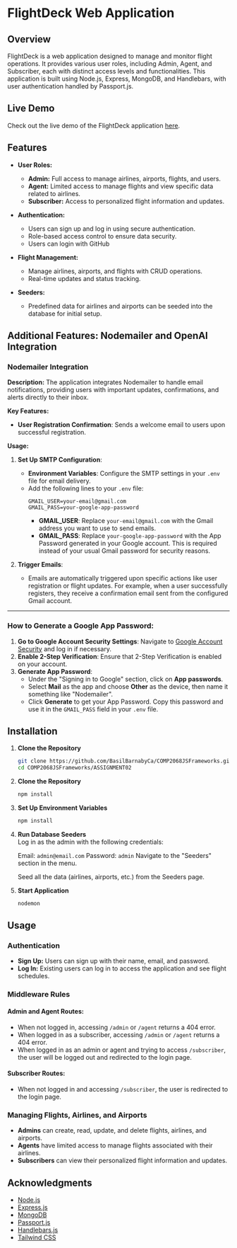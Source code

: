 # FlightDeck Web Application

## Overview

FlightDeck is a web application designed to manage and monitor flight operations. It provides various user roles, including Admin, Agent, and Subscriber, each with distinct access levels and functionalities. This application is built using Node.js, Express, MongoDB, and Handlebars, with user authentication handled by Passport.js.

## Live Demo

Check out the live demo of the FlightDeck application [here](https://flightdeck-web-app.azurewebsites.net).

## Features
- **User Roles:** 
  - **Admin:** Full access to manage airlines, airports, flights, and users.
  - **Agent:** Limited access to manage flights and view specific data related to airlines.
  - **Subscriber:** Access to personalized flight information and updates.

- **Authentication:** 
  - Users can sign up and log in using secure authentication.
  - Role-based access control to ensure data security.
  - Users can login with GitHub

- **Flight Management:**
  - Manage airlines, airports, and flights with CRUD operations.
  - Real-time updates and status tracking.

- **Seeders:**
  - Predefined data for airlines and airports can be seeded into the database for initial setup.

## Additional Features: Nodemailer and OpenAI Integration

### Nodemailer Integration

**Description:**
The application integrates Nodemailer to handle email notifications, providing users with important updates, confirmations, and alerts directly to their inbox.

**Key Features:**
- **User Registration Confirmation**: Sends a welcome email to users upon successful registration.

**Usage:**

1. **Set Up SMTP Configuration**:
   - **Environment Variables**: Configure the SMTP settings in your `.env` file for email delivery.
   - Add the following lines to your `.env` file:
     ```plaintext
     GMAIL_USER=your-email@gmail.com
     GMAIL_PASS=your-google-app-password
     ```
     - **GMAIL_USER**: Replace `your-email@gmail.com` with the Gmail address you want to use to send emails.
     - **GMAIL_PASS**: Replace `your-google-app-password` with the App Password generated in your Google account. This is required instead of your usual Gmail password for security reasons.

2. **Trigger Emails**:
   - Emails are automatically triggered upon specific actions like user registration or flight updates. For example, when a user successfully registers, they receive a confirmation email sent from the configured Gmail account.

---

### How to Generate a Google App Password:

1. **Go to Google Account Security Settings**: Navigate to [Google Account Security](https://myaccount.google.com/security) and log in if necessary.
2. **Enable 2-Step Verification**: Ensure that 2-Step Verification is enabled on your account.
3. **Generate App Password**:
   - Under the "Signing in to Google" section, click on **App passwords**.
   - Select **Mail** as the app and choose **Other** as the device, then name it something like "Nodemailer".
   - Click **Generate** to get your App Password. Copy this password and use it in the `GMAIL_PASS` field in your `.env` file.


## Installation
1. **Clone the Repository**		
   ```bash
   git clone https://github.com/BasilBarnabyCa/COMP2068JSFrameworks.git
   cd COMP2068JSFrameworks/ASSIGNMENT02

2. **Clone the Repository**		
   ```bash
   npm install		

3. **Set Up Environment Variables**		
   ```bash
   npm install		

4. **Run Database Seeders**		
	Log in as the admin with the following credentials:

	Email: `admin@email.com`
	Password: `admin`
	Navigate to the "Seeders" section in the menu.

	Seed all the data (airlines, airports, etc.) from the Seeders page.

5. **Start Application**		
   ```bash
   nodemon

## Usage

### Authentication

- **Sign Up:** Users can sign up with their name, email, and password.
- **Log In:** Existing users can log in to access the application and see flight schedules.

### Middleware Rules

#### Admin and Agent Routes:

- When not logged in, accessing `/admin` or `/agent` returns a 404 error.
- When logged in as a subscriber, accessing `/admin` or `/agent` returns a 404 error.
- When logged in as an admin or agent and trying to access `/subscriber`, the user will be logged out and redirected to the login page.

#### Subscriber Routes:

- When not logged in and accessing `/subscriber`, the user is redirected to the login page.

### Managing Flights, Airlines, and Airports

- **Admins** can create, read, update, and delete flights, airlines, and airports.
- **Agents** have limited access to manage flights associated with their airlines.
- **Subscribers** can view their personalized flight information and updates.

## Acknowledgments

- [Node.js](https://nodejs.org/)
- [Express.js](https://expressjs.com/)
- [MongoDB](https://www.mongodb.com/)
- [Passport.js](http://www.passportjs.org/)
- [Handlebars.js](https://handlebarsjs.com/)
- [Tailwind CSS](https://tailwindcss.com/)